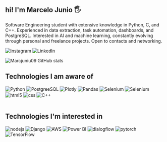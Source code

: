 ## hi! I'm Marcelo Junio 🖐️ 
Software Engineering student with extensive knowledge in Python, C, and C++. 
Experienced in data extraction, task automation, dashboards, and PostgreSQL. 
Interested in AI and machine learning, constantly evolving through personal and freelance projects. Open to contacts and networking. 

[![Instagram](https://img.shields.io/badge/Instagram-E4405F?style=for-the-badge&logo=instagram&logoColor=white)](https://www.instagram.com/marcelojunio09/?hl=pt-br) 
[![LinkedIn](https://img.shields.io/badge/LinkedIn-0077B5?style=for-the-badge&logo=linkedin&logoColor=white)](https://www.linkedin.com/in/marcelo-junio-carvalho-de-esp%C3%ADndola-ab4526183/) 

![Marcjuniu09 GitHub stats](https://github-readme-stats.vercel.app/api?username=Marcjuniu09&show_icons=true&theme=dracula&count_private=true) 

## Technologies I am aware of
<div style="display: inline_block"> <img align="center" alt="Python" src="https://img.shields.io/badge/Python-3776AB?style=for-the-badge&logo=python&logoColor=white" /> 
<img align="center" alt="PostgreeSQL" src="https://img.shields.io/badge/PostgreSQL-316192?style=for-the-badge&logo=postgresql&logoColor=white" /> <img align="center" alt="Plotly" src="https://img.shields.io/badge/Plotly-239120?style=for-the-badge&logo=plotly&logoColor=white" /> <img align="center" alt="Pandas" src="https://img.shields.io/badge/Pandas-2C2D72?style=for-the-badge&logo=pandas&logoColor=white" /> 
  <img align="center" alt="Selenium" src="https://img.shields.io/badge/Selenium-43B02A?style=for-the-badge&logo=Selenium&logoColor=white" /> 
  <img align="center" alt="Selenium" src="https://img.shields.io/badge/GitHub-100000?style=for-the-badge&logo=github&logoColor=white" /> 
  <img align="center" alt="html5" src="https://img.shields.io/badge/HTML5-E34F26?style=for-the-badge&logo=html5&logoColor=white" /> 
  <img align="center" alt="css" src="https://img.shields.io/badge/CSS3-1572B6?style=for-the-badge&logo=css3&logoColor=white" /> 
  <img align="center" alt="C++" src="https://img.shields.io/badge/C%2B%2B-00599C?style=for-the-badge&logo=c%2B%2B&logoColor=white" /> </div>
  <br/> 
  
## Technologies I'm interested in 
  <div style="display: inline_block"> 
    <img align="center" alt="nodejs" src="https://img.shields.io/badge/Node.js-43853D?style=for-the-badge&logo=node.js&logoColor=white" /> 
    <img align="center" alt="Django" src="https://img.shields.io/badge/Django-092E20?style=for-the-badge&logo=django&logoColor=white" />
    <img align="center" alt="AWS" src="https://img.shields.io/badge/Amazon_AWS-232F3E?style=for-the-badge&logo=amazon-aws&logoColor=white" />
    <img align="center" alt="Power BI" src="https://img.shields.io/badge/PowerBI-F2C811?style=for-the-badge&logo=Power%20BI&logoColor=white" />
    <img align="center" alt="dialogflow" src="https://img.shields.io/badge/dialogflow-FF9800?style=for-the-badge&logo=dialogflow&logoColor=white" /> 
    <img align="center" alt="pytorch" src="https://img.shields.io/badge/PyTorch-EE4C2C?style=for-the-badge&logo=pytorch&logoColor=white" /> 
    <img align="center" alt="TensorFlow" src="https://img.shields.io/badge/TensorFlow-FF6F00?style=for-the-badge&logo=tensorflow&logoColor=white" />
  </div>
    <br/>
